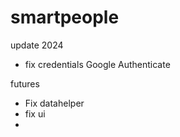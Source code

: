# smartpeople

update 2024
- fix credentials Google Authenticate

futures
-  Fix datahelper
-  fix ui
-  
